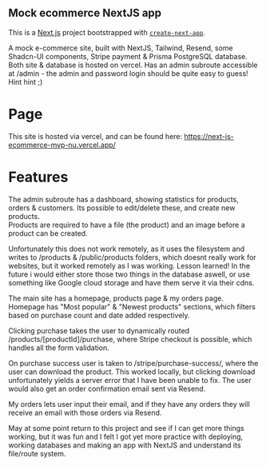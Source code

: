 ## Mock ecommerce NextJS app
This is a [Next.js](https://nextjs.org/) project bootstrapped with [`create-next-app`](https://github.com/vercel/next.js/tree/canary/packages/create-next-app).

A mock e-commerce site, built with NextJS, Tailwind, Resend, some Shadcn-UI components, Stripe payment & Prisma PostgreSQL database. Both site & database is hosted on vercel.
Has an admin subroute accessible at /admin - the admin and password login should be quite easy to guess! Hint hint ;)

# Page  
This site is hosted via vercel, and can be found here: https://next-js-ecommerce-mvp-nu.vercel.app/  

# Features  

The admin subroute has a dashboard, showing statistics for products, orders & customers. Its possible to edit/delete these, and create new products.  
Products are required to have a file (the product) and an image before a product can be created. 

Unfortunately this does not work remotely, as it uses the filesystem and writes to /products & /public/products folders, which doesnt really work for websites, but it worked remotely as I was working. Lesson learned! In the future i would either store those two things in the database aswell, or use something like Google cloud storage and have them serve it via their cdns.

The main site has a homepage, products page & my orders page.
Homepage has "Most popular" & "Newest products" sections, which filters based on purchase count and date added respectively.  

Clicking purchase takes the user to dynamically routed /products/[productId]/purchase, where Stripe checkout is possible, which handles all the form validation.  

On purchase success user is taken to /stripe/purchase-success/, where the user can download the product. This worked locally, but clicking download unfortunately yields a server error that I have been unable to fix.
The user would also get an order confirmation email sent via Resend.

My orders lets user input their email, and if they have any orders they will receive an email with those orders via Resend. 

May at some point return to this project and see if I can get more things working, but it was fun and I felt I got yet more practice with deploying, working databases and making an app with NextJS and understand its file/route system.
